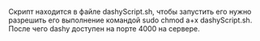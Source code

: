 Скрипт находится в файле dashyScript.sh, чтобы запустить его нужно разрешить его выполнение командой sudo chmod a+x dashyScript.sh. После чего dashy доступен на порте 4000 на сервере. 
